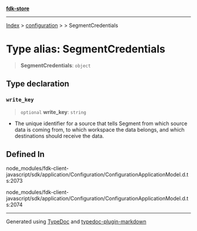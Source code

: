 [**fdk-store**](../../../README.md)
***

[Index](../../../API.md) > [configuration](../../README.md) > [<internal>](../README.md) > SegmentCredentials

# Type alias: SegmentCredentials

> **SegmentCredentials**: `object`

## Type declaration

### `write_key`

> `optional` **write\_key**: `string`

- The unique identifier for a source that
tells Segment from which source data is coming from, to which workspace the
data belongs, and which destinations should receive the data.

## Defined In

node\_modules/fdk-client-javascript/sdk/application/Configuration/ConfigurationApplicationModel.d.ts:2073

node\_modules/fdk-client-javascript/sdk/application/Configuration/ConfigurationApplicationModel.d.ts:2074

***
Generated using [TypeDoc](https://typedoc.org/) and [typedoc-plugin-markdown](https://www.npmjs.com/package/typedoc-plugin-markdown)
